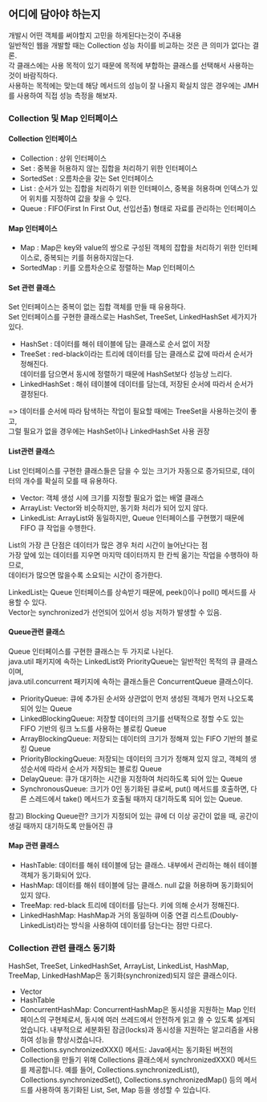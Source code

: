## 어디에 담아야 하는지
개발시 어떤 객체를 써야할지 고민을 하게된다는것이 주내용  
일반적인 웹을 개발할 때는 Collection 성능 차이를 비교하는 것은 큰 의미가 없다는 결론.  
각 클래스에는 사용 목적이 있기 때문에 목적에 부합하는 클래스를 선택해서 사용하는 것이 바람직하다.  
사용하는 목적에는 맞는데 해당 메서드의 성능이 잘 나올지 확실치 않은 경우에는 JMH를 사용하여 직접 성능 측정을 해보자.  


### Collection 및 Map 인터페이스  
#### Collection 인터페이스  
- Collection : 상위 인터페이스  
- Set : 중복을 허용하지 않는 집합을 처리하기 위한 인터페이스  
- SortedSet : 오름차순을 갖는 Set 인터페이스  
- List : 순서가 있는 집합을 처리하기 위한 인터페이스, 중복을 허용하며 인덱스가 있어 위치를 지정하여 값을 찾을 수 있다.  
- Queue : FIFO(First In First Out, 선입선출) 형태로 자료를 관리하는 인터페이스  

#### Map 인터페이스  
- Map : Map은 key와 value의 쌍으로 구성된 객체의 잡합을 처리하기 위한 인터페이스로, 중복되는 키를 허용하지않는다.  
- SortedMap : 키를 오름차순으로 정렬하는 Map 인터페이스  

#### Set 관련 클래스  
Set 인터페이스는 중복이 없는 집합 객체를 만들 때 유용하다.  
Set 인터페이스를 구현한 클래스로는 HashSet, TreeSet, LinkedHashSet 세가지가 있다.  
- HashSet : 데이터를 해쉬 테이블에 담는 클래스로 순서 없이 저장  
- TreeSet : red-black이라는 트리에 데이터를 담는 클래스로 값에 따라서 순서가 정해진다.  
데이터를 담으면서 동시에 정렬하기 때문에 HashSet보다 성능상 느리다.  
- LinkedHashSet : 해쉬 테이블에 데이터를 담는데, 저장된 순서에 따라서 순서가 결정된다.  

=> 데이터를 순서에 따라 탐색하는 작업이 필요할 때에는 TreeSet을 사용하는것이 좋고,  
그럴 필요가 없을 경우에는 HashSet이나 LinkedHashSet 사용 권장  

#### List관련 클래스  
List 인터페이스를 구현한 클래스들은 담을 수 있는 크기가 자동으로 증가되므로, 데이터의 개수를 확실히 모를 때 유용하다.  
- Vector: 객체 생성 시에 크기를 지정할 필요가 없는 배열 클래스  
- ArrayList: Vector와 비슷하지만, 동기화 처리가 되어 있지 않다.  
- LinkedList: ArrayList와 동일하지만, Queue 인터페이스를 구현했기 때문에 FIFO 큐 작업을 수행한다.  

List의 가장 큰 단점은 데이터가 많은 경우 처리 시간이 늘어난다는 점  
가장 앞에 있는 데이터를 지우면 마지막 데이터까지 한 칸씩 옮기는 작업을 수행하야 하므로,  
데이터가 많으면 많을수록 소요되는 시간이 증가한다.  

LinkedList는 Queue 인터페이스를 상속받기 때문에, peek()이나 poll() 메서드를 사용할 수 있다.  
Vector는 synchronized가 선언되어 있어서 성능 저하가 발생할 수 있음.  

#### Queue관련 클래스  
Queue 인터페이스를 구현한 클래스는 두 가지로 나뉜다.  
java.util 패키지에 속하는 LinkedList와 PriorityQueue는 일반적인 목적의 큐 클래스이며,  
java.util.concurrent 패키지에 속하는 클래스들은 ConcurrentQueue 클래스이다.  

- PriorityQueue: 큐에 추가된 순서와 상관없이 먼저 생성된 객체가 먼저 나오도록 되어 있는 Queue  
- LinkedBlockingQueue: 저장할 데이터의 크기를 선택적으로 정할 수도 있는 FIFO 기반의 링크 노드를 사용하는 블로킹 Queue  
- ArrayBlockingQueue: 저장되는 데이터의 크기가 정해져 있는 FIFO 기반의 블로킹 Queue  
- PriorityBlockingQueue: 저장되는 데이터의 크기가 정해져 있지 않고, 객체의 생성순서에 따라서 순서가 저장되는 블로킹 Queue  
- DelayQueue: 큐가 대기하는 시간을 지정하여 처리하도록 되어 있는 Queue  
- SynchronousQueue: 크기가 0인 동기화된 큐로써, put() 메서드를 호출하면, 다른 스레드에서 take() 메서드가 호출될 때까지 대기하도록 되어 있는 Queue.  

참고) Blocking Queue란? 크기가 지정되어 있는 큐에 더 이상 공간이 없을 때, 공간이 생길 때까지 대기하도록 만들어진 큐  

#### Map 관련 클래스
- HashTable: 데이터를 해쉬 테이블에 담는 클래스. 내부에서 관리하는 해쉬 테이블 객체가 동기화되어 있다.
- HashMap: 데이터를 해쉬 테이블에 담는 클래스. null 값을 허용하며 동기화되어 있지 않다.
- TreeMap: red-black 트리에 데이터를 담는다. 키에 의해 순서가 정해진다.
- LinkedHashMap: HashMap과 거의 동일하며 이중 연결 리스트(Doubly-LinkedList)라는 방식을 사용하여 데이터를 담는다는 점만 다르다.

### Collection 관련 클래스 동기화
HashSet, TreeSet, LinkedHashSet, ArrayList, LinkedList, HashMap, TreeMap, LinkedHashMap은 동기화(synchronized)되지 않은 클래스이다.  
- Vector  
- HashTable  
- ConcurrentHashMap: ConcurrentHashMap은 동시성을 지원하는 Map 인터페이스의 구현체로서, 동시에 여러 쓰레드에서 안전하게 읽고 쓸 수 있도록 설계되었습니다. 내부적으로 세분화된 잠금(locks)과 동시성을 지원하는 알고리즘을 사용하여 성능을 향상시켰습니다.  
- Collections.synchronizedXXX() 메서드: Java에서는 동기화된 버전의 Collection을 만들기 위해 Collections 클래스에서 synchronizedXXX() 메서드를 제공합니다. 예를 들어, Collections.synchronizedList(), Collections.synchronizedSet(), Collections.synchronizedMap() 등의 메서드를 사용하여 동기화된 List, Set, Map 등을 생성할 수 있습니다.  